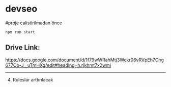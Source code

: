 # devseo

#proje calistirilmadan önce

`npm run start` 

## Drive Link: 
https://docs.google.com/document/d/1f79wWRahMtj3Wekr06vRVpEh7Cng677Cb-J__uTmHXg/edit#heading=h.rjkhmt7x2wmi




****

4. Ruleslar arttırılacak

